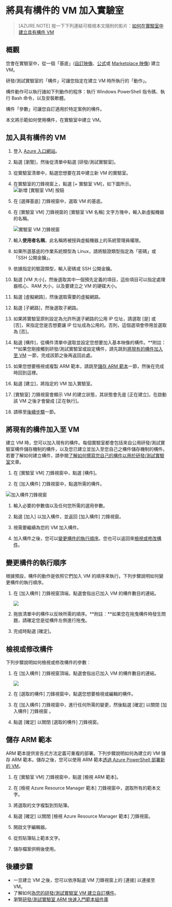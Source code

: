 <properties
	pageTitle="將具有構件的 VM 加入實驗室 | Microsoft Azure"
	description="了解如何將具有構件的 VM 加入實驗室"
	services="devtest-lab,virtual-machines"
	documentationCenter="na"
	authors="tomarcher"
	manager="douge"
	editor=""/>

<tags
	ms.service="devtest-lab"
	ms.workload="na"
	ms.tgt_pltfrm="na"
	ms.devlang="na"
	ms.topic="article"
	ms.date="05/08/2016"
	ms.author="tarcher"/>

# 將具有構件的 VM 加入實驗室

> [AZURE.NOTE] 按一下下列連結可檢視本文隨附的影片：[如何在實驗室中建立具有構件 VM](/documentation/videos/how-to-create-vms-with-artifacts-in-a-devtest-lab)

## 概觀

您會在實驗室中，從一個「基底」([自訂映像](./devtest-lab-create-template.md)、[公式](./devtest-lab-manage-formulas.md)或 [Marketplace 映像](./devtest-lab-configure-marketplace-images.md)) 建立 VM。

研發/測試實驗室的「構件」可讓您指定在建立 VM 時所執行的「動作」。

構件動作可以執行諸如下列動作的程序：執行 Windows PowerShell 指令碼、執行 Bash 命令，以及安裝軟體。

構件「參數」可讓您自訂適用於特定案例的構件。

本文將示範如何使用構件，在實驗室中建立 VM。

## 加入具有構件的 VM

1. 登入 [Azure 入口網站](http://go.microsoft.com/fwlink/p/?LinkID=525040)。

1. 點選 [瀏覽]，然後從清單中點選 [研發/測試實驗室]。

1. 從實驗室清單中，點選您想要在其中建立新 VM 的實驗室。

1. 在實驗室的刀鋒視窗上，點選 [+ 實驗室 VM]，如下圖所示。![新增 [實驗室 VM] 按鈕](./media/devtest-lab-add-vm-with-artifacts/devtestlab-home-blade-add-vm.png)

1. 在 [選擇基底] 刀鋒視窗中，選取 VM 的基底。

1. 在 [實驗室 VM] 刀鋒視窗的 [實驗室 VM 名稱] 文字方塊中，輸入新虛擬機器的名稱。

	![實驗室 VM 刀鋒視窗](./media/devtest-lab-add-vm-with-artifacts/devtestlab-lab-vm-blade.png)

1. 輸入**使用者名稱**，此名稱將被授與虛擬機器上的系統管理員權限。

1. 如果所選基底的作業系統類型為 Linux，請將驗證類型指定為「密碼」或「SSH 公開金鑰」。

1. 依據指定的驗證類型，輸入密碼或 SSH 公開金鑰。

1. 點選 [VM 大小]，然後選取其中一個預先定義的項目，這些項目可以指定處理器核心、RAM 大小，以及要建立之 VM 的硬碟大小。

1. 點選 [虛擬網路]，然後選取需要的虛擬網路。

1. 點選 [子網路]，然後選取子網路。

1. 如果將實驗室原則設定為允許所選子網路的公用 IP 位址，請選取 [是] 或 [否]，來指定您是否想要讓 IP 位址成為公用的。否則，這個選項會停用並選取為 [否]。

1. 點選 [構件]，從構件清單中選取並設定您想要加入基本映像的構件。**附註：**如果您剛接觸到研發/測試實驗室或設定構件，請先跳到[將現有的構件加入至 VM](#add-an-existing-artifact-to-a-vm) 一節，完成該節之後再返回此處。

1. 如果您想要檢視或複製 ARM 範本，請跳至[儲存 ARM 範本](#save-arm-template)一節，然後在完成時回到這裡。

1. 點選 [建立]，將指定的 VM 加入實驗室。

1. [實驗室] 刀鋒視窗會顯示 VM 的建立狀態，其狀態會先是 [正在建立]，在啟動該 VM 之後才會變成 [正在執行]。

1. 請移至[後續步驟](#next-steps)一節。

## 將現有的構件加入至 VM

建立 VM 時，您可以加入現有的構件。每個實驗室都會包括來自公用研發/測試實驗室構件儲存機制的構件，以及您已建立並加入至您自己之構件儲存機制的構件。若要了解如何建立構件，請參閱[了解如何撰寫您自己的構件以用於研發/測試實驗室](devtest-lab-artifact-author.md)文章。

1. 在 [實驗室 VM] 刀鋒視窗中，點選 [構件]。 

1. 在 [加入構件] 刀鋒視窗中，點選所需的構件。

![加入構件刀鋒視窗](./media/devtest-lab-add-vm-with-artifacts/devtestlab-add-artifact-blade.png)

1. 輸入必要的參數值以及任何您所需的選用參數。  

1. 點選 [加入] 以加入構件，並返回 [加入構件] 刀鋒視窗。

1. 視需要繼續為您的 VM 加入構件。

1. 加入構件之後，您可以[變更構件的執行順序](#change-the-order-in-which-artifacts-are-run)。您也可以返回來[檢視或修改構件](#view-or-modify-an-artifact)。

## 變更構件的執行順序

根據預設，構件的動作是依照它們加入 VM 的順序來執行。下列步驟說明如何變更構件的執行順序。

1. 在 [加入構件] 刀鋒視窗頂端，點選會指出已加入 VM 的構件數目的連結。

    ![](./media/devtest-lab-add-vm-with-artifacts/devtestlab-add-artifacts-blade-selected-artifacts.png)

1. 拖放清單中的構件以反映所需的順序。**附註︰**如果您在拖曳構件時發生問題，請確定您是從構件左側進行拖曳。

1. 完成時點選 [確定]。

## 檢視或修改構件

下列步驟說明如何檢視或修改構件的參數︰

1. 在 [加入構件] 刀鋒視窗頂端，點選會指出已加入 VM 的構件數目的連結。

    ![](./media/devtest-lab-add-vm-with-artifacts/devtestlab-add-artifacts-blade-selected-artifacts.png)

1. 在 [選取的構件] 刀鋒視窗中，點選您想要檢視或編輯的構件。

1. 在 [加入構件] 刀鋒視窗中，進行任何所需的變更，然後點選 [確定] 以關閉 [加入構件] 刀鋒視窗 。

1. 點選 [確定] 以關閉 [選取的構件] 刀鋒視窗。

## 儲存 ARM 範本

ARM 範本提供宣告式方法定義可重複的部署。下列步驟說明如何為建立的 VM 儲存 ARM 範本。儲存之後，您可以使用 ARM 範本[透過 Azure PowerShell 部署新的 VM](../resource-group-overview/#template-deployment)。

1. 在 [實驗室 VM] 刀鋒視窗中，點選 [檢視 ARM 範本]。

1. 在 [檢視 Azure Resource Manager 範本] 刀鋒視窗中，選取所有的範本文字。

1. 將選取的文字複製到剪貼簿。

1. 點選 [確定] 以關閉 [檢視 Azure Resource Manager 範本] 刀鋒視窗。

1. 開啟文字編輯器。

1. 從剪貼簿貼上範本文字。

1. 儲存檔案供稍後使用。

## 後續步驟

- 一旦建立 VM 之後，您可以依序點選 VM 刀鋒視窗上的 [連接] 以連接至 VM。
- 了解如何[為您的研發/測試實驗室 VM 建立自訂構件](devtest-lab-artifact-author.md)。
- 瀏覽[研發/測試實驗室 ARM 快速入門範本組件庫](https://github.com/Azure/azure-devtestlab/tree/master/ARMTemplates)

<!---HONumber=AcomDC_0518_2016-->